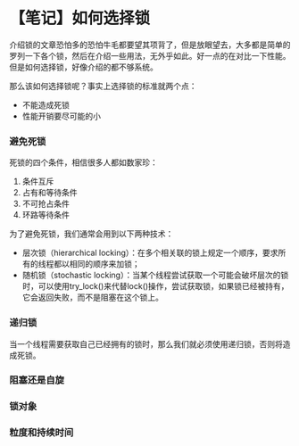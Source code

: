 # 【笔记】如何选择锁

介绍锁的文章恐怕多的恐怕牛毛都要望其项背了，但是放眼望去，大多都是简单的罗列一下各个锁，然后在介绍一些用法，无外乎如此。好一点的在对比一下性能。但是如何选择锁，好像介绍的都不够系统。

那么该如何选择锁呢？事实上选择锁的标准就两个点：
- 不能造成死锁
- 性能开销要尽可能的小

### 避免死锁
死锁的四个条件，相信很多人都如数家珍：
1. 条件互斥
2. 占有和等待条件
3. 不可抢占条件
4. 环路等待条件

为了避免死锁，我们通常会用到以下两种技术：
- 层次锁（hierarchical locking）：在多个相关联的锁上规定一个顺序，要求所有的线程都以相同的顺序来加锁；
- 随机锁（stochastic locking）：当某个线程尝试获取一个可能会破坏层次的锁时，可以使用try_lock()来代替lock()操作，尝试获取锁，如果锁已经被持有，它会返回失败，而不是阻塞在这个锁上。

### 递归锁
当一个线程需要获取自己已经拥有的锁时，那么我们就必须使用递归锁，否则将造成死锁。

### 阻塞还是自旋


### 锁对象


### 粒度和持续时间